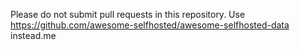Please do not submit pull requests in this repository. Use https://github.com/awesome-selfhosted/awesome-selfhosted-data instead.me
